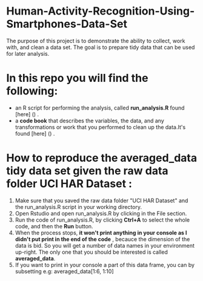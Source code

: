 Human-Activity-Recognition-Using-Smartphones-Data-Set
======================================================

The purpose of this project is to demonstrate the ability to collect, work with, and clean a data set. The goal is to prepare tidy data that can be used for later analysis. 



In this repo you will find the following:
=========================================
   - an R script for performing the analysis, called **run_analysis.R** found [here] () . 
   - a **code book** that describes the variables, the data, and any transformations or work that you performed to clean up the data.It's found [here] () .
   

How to reproduce the **averaged_data** tidy data set given the raw data folder **UCI HAR Dataset** :
=====================================================================================================
 1. Make sure that you saved the raw data folder "UCI HAR Dataset" and the run_analysis.R script in your working directory.
 2. Open Rstudio and open run_analysis.R by clicking in the File section.
 3. Run the code of run_analysis.R, by clicking **Ctrl+A** to select the whole code, and then the **Run** button. 
 4. When the process stops, **it won't print anything in your console as I didn't put print in the end of the code** , becauce the dimension of the data is bid. So you will get a number of data names in your environment up-right. The only one that you should be interested is called **averaged_data**.
 5. If you want to print in your console a part of this data frame, you can by subsetting e.g: averaged_data[1:6, 1:10] 